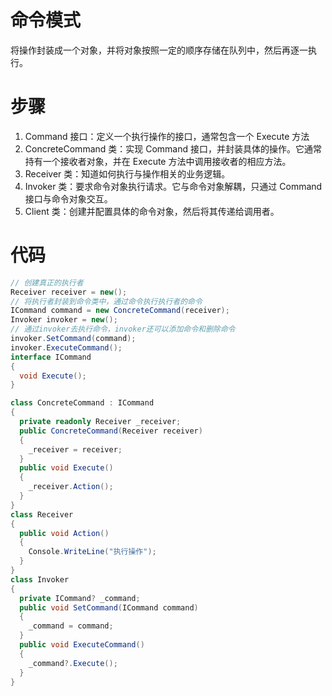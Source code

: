 # 命令模式

将操作封装成一个对象，并将对象按照一定的顺序存储在队列中，然后再逐一执行。

# 步骤

1. Command 接口：定义一个执行操作的接口，通常包含一个 Execute 方法
2. ConcreteCommand 类：实现 Command 接口，并封装具体的操作。它通常持有一个接收者对象，并在 Execute 方法中调用接收者的相应方法。
3. Receiver 类：知道如何执行与操作相关的业务逻辑。
4. Invoker 类：要求命令对象执行请求。它与命令对象解耦，只通过 Command 接口与命令对象交互。
5. Client 类：创建并配置具体的命令对象，然后将其传递给调用者。

# 代码

```cs
// 创建真正的执行者
Receiver receiver = new();
// 将执行者封装到命令类中，通过命令执行执行者的命令
ICommand command = new ConcreteCommand(receiver);
Invoker invoker = new();
// 通过invoker去执行命令，invoker还可以添加命令和删除命令
invoker.SetCommand(command);
invoker.ExecuteCommand();
interface ICommand
{
  void Execute();
}

class ConcreteCommand : ICommand
{
  private readonly Receiver _receiver;
  public ConcreteCommand(Receiver receiver)
  {
    _receiver = receiver;
  }
  public void Execute()
  {
    _receiver.Action();
  }
}
class Receiver
{
  public void Action()
  {
    Console.WriteLine("执行操作");
  }
}
class Invoker
{
  private ICommand? _command;
  public void SetCommand(ICommand command)
  {
    _command = command;
  }
  public void ExecuteCommand()
  {
    _command?.Execute();
  }
}
```
